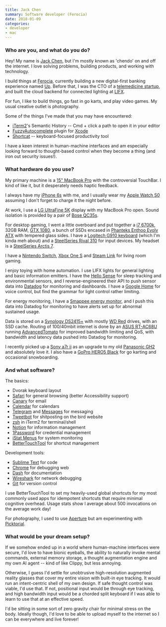 ```yaml
---
title: Jack Chen
summary: Software developer (Ferocia)
date: 2018-01-09
categories:
- developer
- mac
---
```


### Who are you, and what do you do?

Hey! My name is [Jack Chen](https://chen.do/ "Jack's website."), but I'm mostly known as 'chendo' on and off the internet. I love solving problems, building products, and working with technology.

I build things at [Ferocia](https://www.ferocia.com.au/ "An financial software company."), currently building a new digital-first banking experience named [Up][up.2]. Before that, I was the CTO of a [telemedicine startup][mydr-go], and built the cloud backend for connected lighting at [LIFX](https://www.lifx.com.au/ "A connected lighting company.").

For fun, I like to build things, go fast in go karts, and play video games. My usual creative outlet is photography.

Some of the things I've made that you may have encountered:

- [iTerm2][]'s Semantic History -- Cmd + click a path to open it in your editor
- [FuzzyAutocomplete][] plugin for [Xcode][]
- [Shortcat][] -- keyboard-focused productivity tool

I have a keen interest in human-machine interfaces and am especially looking forward to thought-based control when they become a thing (and iron out security issues!).

### What hardware do you use?

My primary machine is a [15" MacBook Pro][macbook-pro] with the controversial TouchBar. I kind of like it, but it desperately needs haptic feedback.

I always have my [iPhone 6s][iphone-6s] with me, and I usually wear my [Apple Watch S0][apple-watch] assuming I don't forget to charge it the night before.

At work, I use a [LG UltraFine 5K][ultrafine-5k] display with my MacBook Pro open. Sound isolation is provided by a pair of [Bose QC35s][quietcomfort-35].

For desktop gaming, I went a little overboard and put together a [i7 6700k][core-i7-6700k], 32GB RAM, [GTX 1080][geforce-gtx-1080-ti], a bunch of SSDs encased in [Phanteks Enthoo Evolv ATX][enthoo-evolv-atx] with tempered glass sides. I have a [Logitech G910 keyboard][g910] (which I'm kinda meh about) and a [SteelSeries Rival 310][rival-310] for input devices. My headset is a [SteelSeries Arctis 7][arctis-7].

I have a [Nintendo Switch][switch.2], [Xbox One S][xbox-one-s] and [Steam Link][steam-link] for living room gaming.

I enjoy toying with home automation. I use LIFX lights for general lighting and basic information emitters. I have the [Hello Sense][sense] for sleep tracking and environmental sensors, and I reverse-engineered their API to push sensor data into [Datadog][] for monitoring and dashboards. I have a [Google Home][google-home] for voice control, but find the grammar for light control rather limiting.

For energy monitoring, I have a [Smappee energy monitor][energy-monitor], and I push this data into Datadog for monitoring to have alerts set up for abnormal sustained usage.

Data is stored on a [Synology DS2415+][diskstation-ds2415-plus] with mostly [WD Red][wd-red] drives, with an SSD cache. Routing of 100/40mbit internet is done by an [ASUS RT-AC68U][rt-ac68u] running [AdvancedTomato][] for improved bandwidth limiting and QoS, with bandwidth and latency data pushed into Datadog for monitoring.

I recently picked up a [Sony a7r ii][a7r-ii] as an upgrade to my old [Panasonic GH2][lumix-dmc-gh2] and absolutely love it. I also have a [GoPro HERO5 Black][hero5-black] for go karting and occasional snowboarding.

### And what software?

The basics:

- Dvorak keyboard layout
- [Safari][] for general browsing (better Accessibility support)
- [Canary][canary-mail] for email
- [Calendar][] for calendars
- [Telegram][] and [Messages][] for messaging
- [Tweetbot][] for shitposting on the bird website
- [zsh][] in iTerm2 for terminal/shell
- [Notion][] for information management
- [1Password][] for credential management
- [iStat Menus][istat-menus] for system monitoring
- [BetterTouchTool][] for shortcut management

Development tools:

- [Sublime Text][sublime-text] for code
- [Chrome][] for debugging web
- [Dash][] for documentation
- [Wireshark][] for network debugging
- [Git][] for version control

I use BetterTouchTool to set my heavily-used global shortcuts for my most commonly used apps for idempotent shortcuts that require minimal cognitive overhead. Usage stats show I average about 500 invocations on the average work day!

For photography, I used to use [Aperture][] but am experimenting with [Picktorial][].

### What would be your dream setup?

If we somehow ended up in a world where human-machine interfaces were secure, I'd love to have bionic eyeballs, the ability to naturally invoke mental commands, external memory storage, a thought augmentation engine and my own AI agent -- kind of like Clippy, but less annoying.

Otherwise, I guess I'd settle for unobtrusive high-resolution augmented reality glasses that cover my entire vision with built-in eye tracking. It would run an intent-centric shell of my own design. If safe thought control was viable, I'd use that. If not, positional input would be through eye tracking, and high bandwidth input would be a chorded split keyboard if I was able to learn to use that at an effective speed.

I'd be sitting in some sort of zero gravity chair for minimal stress on the body. Ideally though, I'd love to be able to upload myself to the internet so I can be everywhere and live forever!

[1password]: https://1password.com "Password management software for Mac OS X."
[a7r-ii]: https://www.sony.com/electronics/interchangeable-lens-cameras/ilce-7rm2 "A 42.4 megapixel camera."
[advancedtomato]: https://advancedtomato.com/ "Alternative router firmware with a pretty UI."
[aperture]: https://en.wikipedia.org/wiki/Aperture_(software) "Photo editing and management software for Mac OS X."
[apple-watch]: https://www.apple.com/watch/ "A smartwatch."
[arctis-7]: https://steelseries.com/gaming-headsets/arctis-7 "A wireless gaming headset."
[bettertouchtool]: https://www.boastr.net/ "Mac software to add custom multi-touch gestures."
[calendar]: https://en.wikipedia.org/wiki/Calendar_(Apple) "The calendar software included with macOS."
[canary-mail]: https://canarymail.io/ "An email client."
[chrome]: https://www.google.com/intl/en/chrome/browser/ "A WebKit-based browser, where each tab runs in its own thread."
[core-i7-6700k]: https://ark.intel.com/products/88195/Intel-Core-i7-6700K-Processor-8M-Cache-up-to-4_20-GHz "A computer processor."
[dash]: https://kapeli.com/dash "A snippet and documentation browser for Mac developers."
[datadog]: https://www.datadoghq.com/ "A monitoring and analytics service."
[diskstation-ds2415-plus]: https://www.synology.com/en-us/products/DS2415+ "A 12-bay NAS device."
[energy-monitor]: https://www.smappee.com/au/energy-monitor "A device for monitoring energy consumption."
[enthoo-evolv-atx]: http://www.phanteks.com/Enthoo-Evolv-ATX.html "A PC tower case."
[fuzzyautocomplete]: https://github.com/FuzzyAutocomplete/FuzzyAutocompletePlugin "An autocomplete plugin for Xcode."
[g910]: https://www.logitechg.com/en-us/product/rgb-gaming-keyboard-g910 "A gaming keyboard."
[geforce-gtx-1080-ti]: https://www.nvidia.com/en-us/geforce/products/10series/geforce-gtx-1080-ti/ "A graphics card."
[git]: https://git-scm.com/ "A version control system."
[google-home]: https://store.google.com/product/google_home "A voice assistant device."
[hero5-black]: https://www.amazon.com/GoPro-CHDHX-502-HERO5-Black/dp/B01M14ATO0 "A 4K video camera."
[iphone-6s]: https://en.wikipedia.org/wiki/IPhone_6S "A smartphone."
[istat-menus]: https://bjango.com/mac/istatmenus/ "A collection of Mac OS X menu items for monitoring your system."
[iterm2]: https://iterm2.com/ "An alternative terminal application for macOS."
[lumix-dmc-gh2]: https://en.wikipedia.org/wiki/Panasonic_Lumix_DMC-GH2 "A Micro Four Thirds DSLR camera."
[macbook-pro]: https://www.apple.com/macbook-pro/ "A laptop."
[messages]: https://en.wikipedia.org/wiki/Messages_(application) "A chat client for Mac."
[mydr-go]: http://web.archive.org/web/20180322163820/http://mydrgo.com.au/ "A telemedical service."
[notion]: https://www.notion.so/ "A collaborative wiki service."
[picktorial]: https://www.picktorial.com/ "Photo editing software."
[quietcomfort-35]: https://www.bose.com/en_us/products/headphones/over_ear_headphones/quietcomfort-35-wireless.html "Wireless over-the-ear headphones."
[rival-310]: https://steelseries.com/gaming-mice/rival-310 "A gaming mouse."
[rt-ac68u]: https://www.asus.com/us/Networking/RTAC68U/ "A dual-band wifi router."
[safari]: https://www.apple.com/safari/ "A fast web browser."
[sense]: http://web.archive.org/web/20180125185136/https://hello.is/ "A device with environmental sensors and sleep tracking."
[shortcat]: https://shortcatapp.com/ "A macOS tool for controlling UI elements via the keyboard."
[steam-link]: https://en.wikipedia.org/wiki/Steam_Link "A device for streaming Steam games to a TV."
[sublime-text]: http://www.sublimetext.com/ "A coder's text editor."
[switch.2]: https://www.nintendo.com/switch/ "A gaming console."
[telegram]: https://telegram.org/ "A secure messaging service."
[tweetbot]: https://tapbots.com/tweetbot/mac/ "A Twitter client for the Mac."
[ultrafine-5k]: http://web.archive.org/web/20190711102445/https://www.apple.com/shop/product/HKN62LL/A/lg-ultrafine-5k-display "A 27 inch monitor."
[up.2]: https://up.com.au/ "An internet bank."
[wd-red]: https://www.wdc.com/en/products/products.aspx?id=810 "A hard disk designed for NAS/RAID usage."
[wireshark]: https://www.wireshark.org/ "A network protocol analyser."
[xbox-one-s]: http://web.archive.org/web/20200107002044/https://www.xbox.com/en-US/xbox-one-s "A gaming console."
[xcode]: https://en.wikipedia.org/wiki/Xcode "An IDE for Mac developers."
[zsh]: https://www.zsh.org/ "An interactive shell and scripting language."
